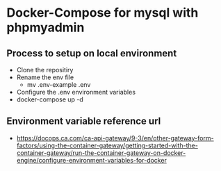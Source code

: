 # Docker-Compose for mysql with phpmyadmin

## Process to setup on local environment
- Clone the repositiry
- Rename the env file
  - mv .env-example .env
- Configure the .env environment variables
- docker-compose up -d

## Environment variable reference url
- https://docops.ca.com/ca-api-gateway/9-3/en/other-gateway-form-factors/using-the-container-gateway/getting-started-with-the-container-gateway/run-the-container-gateway-on-docker-engine/configure-environment-variables-for-docker

